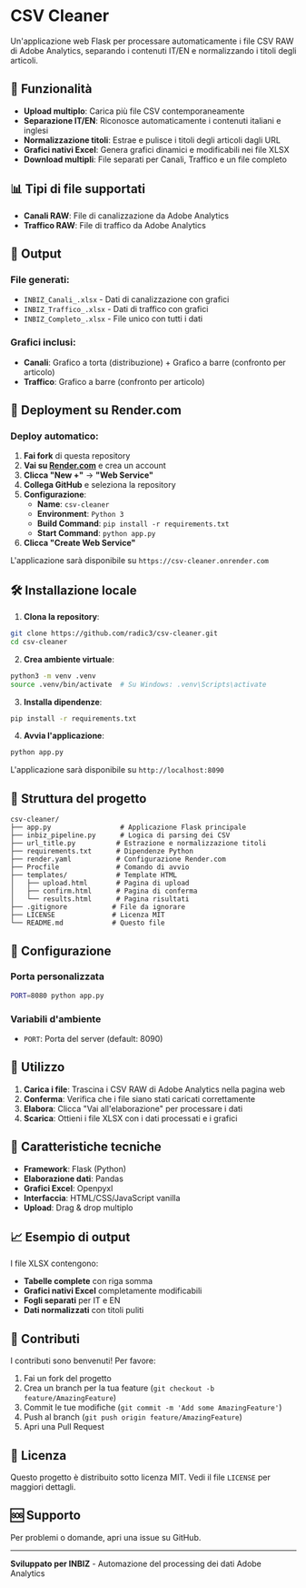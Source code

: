 # CSV Cleaner

Un'applicazione web Flask per processare automaticamente i file CSV RAW di Adobe Analytics, separando i contenuti IT/EN e normalizzando i titoli degli articoli.

## 🚀 Funzionalità

- **Upload multiplo**: Carica più file CSV contemporaneamente
- **Separazione IT/EN**: Riconosce automaticamente i contenuti italiani e inglesi
- **Normalizzazione titoli**: Estrae e pulisce i titoli degli articoli dagli URL
- **Grafici nativi Excel**: Genera grafici dinamici e modificabili nei file XLSX
- **Download multipli**: File separati per Canali, Traffico e un file completo

## 📊 Tipi di file supportati

- **Canali RAW**: File di canalizzazione da Adobe Analytics
- **Traffico RAW**: File di traffico da Adobe Analytics

## 🎯 Output

### File generati:
- `INBIZ_Canali_.xlsx` - Dati di canalizzazione con grafici
- `INBIZ_Traffico_.xlsx` - Dati di traffico con grafici  
- `INBIZ_Completo_.xlsx` - File unico con tutti i dati

### Grafici inclusi:
- **Canali**: Grafico a torta (distribuzione) + Grafico a barre (confronto per articolo)
- **Traffico**: Grafico a barre (confronto per articolo)

## 🚀 Deployment su Render.com

### **Deploy automatico:**
1. **Fai fork** di questa repository
2. **Vai su [Render.com](https://render.com)** e crea un account
3. **Clicca "New +"** → **"Web Service"**
4. **Collega GitHub** e seleziona la repository
5. **Configurazione**:
   - **Name**: `csv-cleaner`
   - **Environment**: `Python 3`
   - **Build Command**: `pip install -r requirements.txt`
   - **Start Command**: `python app.py`
6. **Clicca "Create Web Service"**

L'applicazione sarà disponibile su `https://csv-cleaner.onrender.com`

## 🛠️ Installazione locale

1. **Clona la repository**:
```bash
git clone https://github.com/radic3/csv-cleaner.git
cd csv-cleaner
```

2. **Crea ambiente virtuale**:
```bash
python3 -m venv .venv
source .venv/bin/activate  # Su Windows: .venv\Scripts\activate
```

3. **Installa dipendenze**:
```bash
pip install -r requirements.txt
```

4. **Avvia l'applicazione**:
```bash
python app.py
```

L'applicazione sarà disponibile su `http://localhost:8090`

## 📁 Struttura del progetto

```
csv-cleaner/
├── app.py                 # Applicazione Flask principale
├── inbiz_pipeline.py      # Logica di parsing dei CSV
├── url_title.py          # Estrazione e normalizzazione titoli
├── requirements.txt      # Dipendenze Python
├── render.yaml           # Configurazione Render.com
├── Procfile              # Comando di avvio
├── templates/            # Template HTML
│   ├── upload.html       # Pagina di upload
│   ├── confirm.html      # Pagina di conferma
│   └── results.html      # Pagina risultati
├── .gitignore           # File da ignorare
├── LICENSE              # Licenza MIT
└── README.md            # Questo file
```

## 🔧 Configurazione

### Porta personalizzata
```bash
PORT=8080 python app.py
```

### Variabili d'ambiente
- `PORT`: Porta del server (default: 8090)

## 📝 Utilizzo

1. **Carica i file**: Trascina i CSV RAW di Adobe Analytics nella pagina web
2. **Conferma**: Verifica che i file siano stati caricati correttamente
3. **Elabora**: Clicca "Vai all'elaborazione" per processare i dati
4. **Scarica**: Ottieni i file XLSX con i dati processati e i grafici

## 🎨 Caratteristiche tecniche

- **Framework**: Flask (Python)
- **Elaborazione dati**: Pandas
- **Grafici Excel**: Openpyxl
- **Interfaccia**: HTML/CSS/JavaScript vanilla
- **Upload**: Drag & drop multiplo

## 📈 Esempio di output

I file XLSX contengono:
- **Tabelle complete** con riga somma
- **Grafici nativi Excel** completamente modificabili
- **Fogli separati** per IT e EN
- **Dati normalizzati** con titoli puliti

## 🤝 Contributi

I contributi sono benvenuti! Per favore:

1. Fai un fork del progetto
2. Crea un branch per la tua feature (`git checkout -b feature/AmazingFeature`)
3. Commit le tue modifiche (`git commit -m 'Add some AmazingFeature'`)
4. Push al branch (`git push origin feature/AmazingFeature`)
5. Apri una Pull Request

## 📄 Licenza

Questo progetto è distribuito sotto licenza MIT. Vedi il file `LICENSE` per maggiori dettagli.

## 🆘 Supporto

Per problemi o domande, apri una issue su GitHub.

---

**Sviluppato per INBIZ** - Automazione del processing dei dati Adobe Analytics
